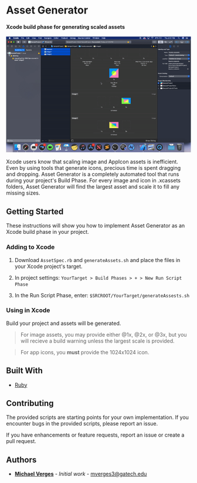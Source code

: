 # Asset Generator

#### Xcode build phase for generating scaled assets

![sample.gif](sample.gif "Generating Assets during build.")

Xcode users know that scaling image and AppIcon assets is inefficient. Even by using tools that generate icons, precious time is spent dragging and dropping. Asset Generator is a completely automated tool that runs during your project's Build Phase. For every image and icon in .xcassets folders, Asset Generator will find the largest asset and scale it to fill any missing sizes.

## Getting Started

These instructions will show you how to implement Asset Generator as an Xcode build phase in your project.

### Adding to Xcode

1. Download `AssetSpec.rb` and `generateAssets.sh` and place the files in your Xcode project's target.

2. In project settings: `YourTarget > Build Phases > + > New Run Script Phase`

3. In the Run Script Phase, enter: `$SRCROOT/YourTarget/generateAssests.sh`

### Using in Xcode

Build your project and assets will be generated.

>For image assets, you may provide either @1x, @2x, or @3x, but you will recieve a build warning unless the largest scale is provided.

>For app icons, you **must** provide the 1024x1024 icon.

## Built With

* [Ruby](https://www.ruby-lang.org/)

## Contributing

The provided scripts are starting points for your own implementation. If you encounter bugs in the provided scripts, please report an issue.

If you have enhancements or feature requests, report an issue or create a pull request.

## Authors

* [**Michael Verges**](https://github.com/maustinstar) - *Initial work* - mverges3@gatech.edu

